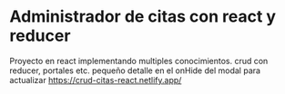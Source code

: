 # Administrador de citas con react y reducer 
Proyecto en react implementando multiples conocimientos. crud con reducer, portales etc. pequeño detalle en el onHide del modal para actualizar 
https://crud-citas-react.netlify.app/




